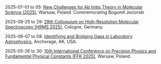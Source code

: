 2025-07-01 to 05: [New Challenges for Ab Initio Theory in Molecular Science (2025)](https://ncaitms.chem.uw.edu.pl/en/), Warsaw, Poland. Commemorating Bogumił Jeziorski

2025-08-25 to 29: [29th Colloquium on High-Resolution Molecular Spectroscopy (HRMS 2025)](https://hrms2025.astro.uni-koeln.de/), Cologne, Germany.

2025-06-07 to 08: [Identifying and Bridging Gaps in Laboratory Astrophysics](https://labastro-workshop.github.io/), Anchorage, AK, USA.

2025-05-26 to 30: [10th International Conference on Precision Physics and Fundamental Physical Constants (FFK 2025)](https://ffk2025.candela.org.pl), Warsaw, Poland.

